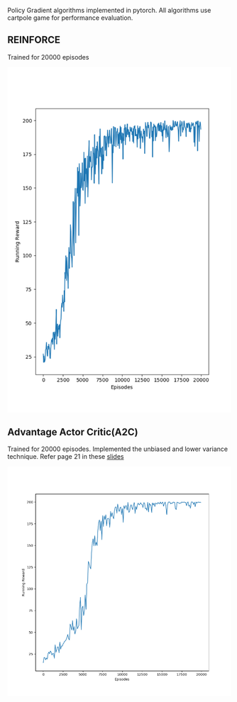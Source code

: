 Policy Gradient algorithms implemented in pytorch. All algorithms use cartpole game for performance evaluation.

## REINFORCE
Trained for 20000 episodes 

![REINFORCE reward_plot](./REINFORCE/figs/rewards.png)

## Advantage Actor Critic(A2C)
Trained for 20000 episodes. Implemented the unbiased and lower variance technique. Refer page 21 in these [slides](http://rll.berkeley.edu/deeprlcourse/f17docs/lecture_5_actor_critic_pdf.pdf) 

![A2C reward plot](./A2C/figs/A2C_rewards.png)
